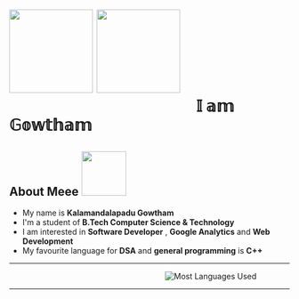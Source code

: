 <h1>
    <img src="https://media.giphy.com/media/Lpnun3kJinrVRGmi8a/giphy.gif" width="150px"> <img src="https://media.giphy.com/media/ocjhydmeZ2fw4/giphy.gif" width="150px">
    <br>
     &emsp;&emsp;&emsp;&emsp;&emsp;&emsp;&emsp;&emsp;&emsp;&emsp;&emsp;&emsp;𝕀 𝕒𝕞 𝔾𝕠𝕨𝕥𝕙𝕒𝕞
</h1>


##  About Meee <img src="https://media.giphy.com/media/fWrorpy7Jrlvi/giphy.gif" width="80px"> 
-  My name is **Kalamandalapadu Gowtham**
-  I'm a student of **B.Tech Computer Science & Technology** 
-  I am interested in **Software Developer** , **Google Analytics** and **Web Development**
-  My favourite language for **DSA** and **general programming** is **C++**



<hr>

&emsp;&emsp;&emsp;&emsp;&emsp;&emsp;&emsp;&emsp;&emsp;&emsp;&emsp;&emsp;&emsp;&emsp;&emsp;&emsp;&emsp;&emsp;&emsp;&emsp;![Most Languages Used](https://github-readme-stats.vercel.app/api/top-langs/?username=Gowthamnani123&theme=swift&layout=compact)

 <hr>





<!--
**Gowthamnani123/Gowthamnani123** is a ✨ _special_ ✨ repository because its `README.md` (this file) appears on your GitHub profile.

Here are some ideas to get you started:

- 🔭 I’m currently working on ...
- 🌱 I’m currently learning ...
- 👯 I’m looking to collaborate on ...
- 🤔 I’m looking for help with ...
- 💬 Ask me about ...
- 📫 How to reach me: ...
- 😄 Pronouns: ...
- ⚡ Fun fact: ...
-->
